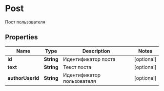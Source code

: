 

# Post

Пост пользователя

## Properties

| Name | Type | Description | Notes |
|------------ | ------------- | ------------- | -------------|
|**id** | **String** | Идентификатор поста |  [optional] |
|**text** | **String** | Текст поста |  [optional] |
|**authorUserId** | **String** | Идентификатор пользователя |  [optional] |



